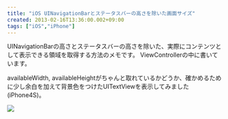 ```yaml
---
title: "iOS UINavigationBarとステータスバーの高さを除いた画面サイズ"
created: 2013-02-16T13:36:00.002+09:00
tags: ["iOS","iPhone"]
---
```

UINavigationBarの高さとステータスバーの高さを除いた、実際にコンテンツとして表示できる領域を取得する方法のメモです。 ViewControllerの中に書いています。

availableWidth, availableHeightがちゃんと取れているかどうか、確かめるために少し余白を加えて背景色をつけたUITextViewを表示してみました(iPhone4S)。

[![](http://2.bp.blogspot.com/-iyAdF42S6gs/UR8KkcHdVHI/AAAAAAAAKek/5h-sEaQ5S-E/s320/IMG_1153.PNG)](http://2.bp.blogspot.com/-iyAdF42S6gs/UR8KkcHdVHI/AAAAAAAAKek/5h-sEaQ5S-E/s1600/IMG_1153.PNG)
